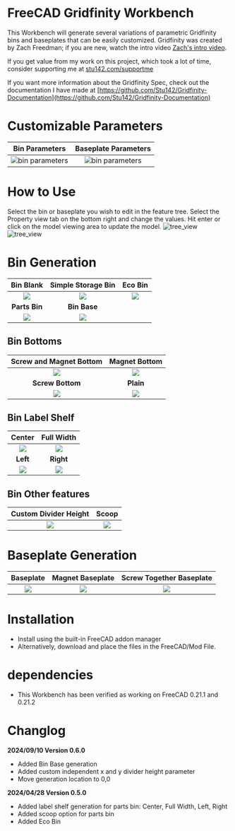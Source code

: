 # FreeCAD Gridfinity Workbench
This Workbench will generate several variations of parametric Gridfinity bins and baseplates that can be easily customized. Gridfinity was created by Zach Freedman; if you are new, watch the intro video [Zach's intro video](https://www.youtube.com/watch?v=ra_9zU-mnl8).

If you get value from my work on this project, which took a lot of time, consider supporting me at [stu142.com/supportme](https://stu142.com/supportme)

If you want more information about the Gridfinity Spec, check out the documentation I have made at [https://github.com/Stu142/Gridfinity-Documentation](https://github.com/Stu142/Gridfinity-Documentation)

# Customizable Parameters
| Bin Parameters | Baseplate Parameters|
|:-----:|:-------:|
|![bin parameters](/Assets/Images/property_view/bin_properties.png)|![bin parameters](/Assets/Images/property_view/baseplate_properties.png)|

# How to Use
Select the bin or baseplate you wish to edit in the feature tree.
Select the Property view tab on the bottom right and change the values. Hit enter or click on the model viewing area to update the model. 
![tree_view](/Assets/Videos/blank_bin_demo.gif)
![tree_view](/Assets/Videos/storage_bin_demo.gif)

# Bin Generation
|Bin Blank | Simple Storage Bin|Eco Bin|
|:-------:|:-------:|:-------:|
| ![](/Assets/Images/Bins/bin_blank.png)|![](/Assets/Images/Bins/simple_storage_bin.png)|![](/Assets/Images/Bins/eco_bin.png)|
|**Parts Bin**|**Bin Base**|
|![](/Assets/Images/Bins/parts_bin.png)|![](/Assets/Images/Bins/bin_base.png)|

## Bin Bottoms
|Screw and Magnet Bottom|Magnet Bottom|
|:-------:|:-------:|
| ![](/Assets/Images/bin_bottoms/screw_magnet_bottom.png)|![](/Assets/Images/bin_bottoms/magnet_bottom.png)|
|**Screw Bottom**|**Plain**|
|![](/Assets/Images/bin_bottoms/screw_bottom.png)|![](/Assets/Images/bin_bottoms/nothing_bottom.png)|

## Bin Label Shelf
|Center|Full Width|
|:-------:|:-------:|
| ![](/Assets/Images/label/center_label.png)|![](/Assets/Images/label/full_width_label.png)|
|**Left**|**Right**|
|![](/Assets/Images/label/left_label.png)|![](/Assets/Images/label/right_label.png)|

## Bin Other features
| Custom Divider Height|Scoop|
|:-------:|:-------:|
| ![](/Assets/Images/divider_height.png)|![](/Assets/Images/scoop.png)|
# Baseplate Generation
|Baseplate | Magnet Baseplate|Screw Together Baseplate|
|:-------:|:-------:|:-------:|
| ![](/Assets/Images/baseplates/baseplate.png)|![](/Assets/Images/baseplates/magnet_baseplate.png)|![](/Assets/Images/baseplates/screw_baseplate.png)|

# Installation
- Install using the built-in FreeCAD addon manager 
- Alternatively, download and place the files in the FreeCAD/Mod File. 

# dependencies
- This Workbench has been verified as working on FreeCAD 0.21.1 and 0.21.2

# Changlog
**2024/09/10 Version 0.6.0**
- Added Bin Base generation
- Added custom independent x and y divider height parameter
- Move generation location to 0,0

**2024/04/28 Version 0.5.0**
- Added label shelf generation for parts bin: Center, Full Width, Left, Right 
- Added scoop option for parts bin 
- Added Eco Bin 





